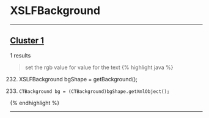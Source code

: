 # XSLFBackground

***

## [Cluster 1](./1)
1 results
> set the rgb value for value for the text 
{% highlight java %}
232. XSLFBackground bgShape = getBackground();
234.     CTBackground bg = (CTBackground)bgShape.getXmlObject();
{% endhighlight %}

***

